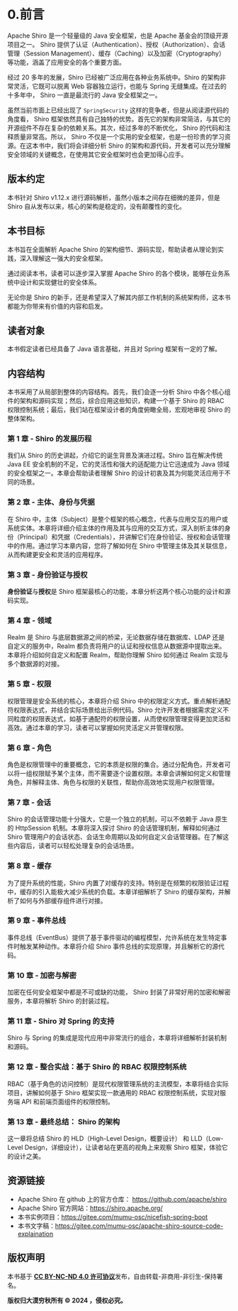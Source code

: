# 0.前言

Apache Shiro 是一个轻量级的 Java 安全框架，也是 Apache 基金会的顶级开源项目之一。 Shiro 提供了认证（Authentication）、授权（Authorization）、会话管理（Session Management）、缓存（Caching）以及加密（Cryptography）等功能，涵盖了应用安全的各个重要方面。

经过 20 多年的发展，Shiro 已经被广泛应用在各种业务系统中。Shiro 的架构非常灵活，它既可以脱离 Web 容器独立运行，也能与 Spring 无缝集成。在过去的十多年中， Shiro 一直是最流行的 Java 安全框架之一。

虽然当前市面上已经出现了 `SpringSecurity` 这样的竞争者，但是从阅读源代码的角度看， Shiro 框架依然具有自己独特的优势。首先它的架构非常简洁，与其它的开源组件不存在复杂的依赖关系。其次，经过多年的不断优化， Shiro 的代码和注释质量非常高。所以， Shiro 不仅是一个实用的安全框架，也是一份珍贵的学习资源。在这本书中，我们将会详细分析 Shiro 的架构和源代码，开发者可以充分理解安全领域的关键概念，在使用其它安全框架时也会更加得心应手。

## 版本约定

本书针对 Shiro v1.12.x 进行源码解析，虽然小版本之间存在细微的差异，但是 Shiro 自从发布以来，核心的架构是稳定的，没有颠覆性的变化。

## 本书目标

本书旨在全面解析 Apache Shiro 的架构细节、源码实现，帮助读者从理论到实践，深入理解这一强大的安全框架。

通过阅读本书，读者可以逐步深入掌握 Apache Shiro 的各个模块，能够在业务系统中设计和实现健壮的安全体系。

无论你是 Shiro 的新手，还是希望深入了解其内部工作机制的系统架构师，这本书都能为你带来有价值的内容和启发。

## 读者对象

本书假定读者已经具备了 Java 语言基础，并且对 Spring 框架有一定的了解。

## 内容结构

本书采用了从局部到整体的内容结构。首先，我们会逐一分析 Shiro 中各个核心组件的架构和源码实现；然后，综合应用这些知识，构建一个基于 Shiro 的 RBAC 权限控制系统；最后，我们站在框架设计者的角度俯瞰全局，宏观地审视 Shiro 的整体架构。

### 第 1 章 - Shiro 的发展历程

我们从 Shiro 的历史讲起，介绍它的诞生背景及演进过程。Shiro 旨在解决传统 Java EE 安全机制的不足，它的灵活性和强大的适配能力让它迅速成为 Java 领域的安全框架之一。本章会帮助读者理解 Shiro 的设计初衷及其为何能灵活应用于不同的场景。

### 第 2 章 - 主体、身份与凭据

在 Shiro 中，主体（Subject）是整个框架的核心概念，代表与应用交互的用户或系统实体。本章将详细介绍主体的作用及其与应用的交互方式，深入剖析主体的身份（Principal）和凭据（Credentials），并讲解它们在身份验证、授权和会话管理中的作用。通过学习本章内容，您将了解如何在 Shiro 中管理主体及其关联信息，从而构建更安全和灵活的应用程序。

### 第 3 章 - 身份验证与授权

**身份验证**与**授权**是 Shiro 框架最核心的功能，本章分析这两个核心功能的设计和源码实现。

### 第 4 章 - 领域

Realm 是 Shiro 与底层数据源之间的桥梁，无论数据存储在数据库、LDAP 还是自定义的服务中，Realm 都负责将用户的认证和授权信息从数据源中提取出来。本章将介绍如何自定义和配置 Realm，帮助你理解 Shiro 如何通过 Realm 实现与多个数据源的对接。

### 第 5 章 - 权限

权限管理是安全系统的核心，本章将介绍 Shiro 中的权限定义方式。重点解析通配符权限表达式，并结合实际场景给出示例代码。Shiro 允许开发者根据需求定义不同粒度的权限表达式，如基于通配符的权限设置，从而使权限管理变得更加灵活和高效。通过本章的学习，读者可以掌握如何灵活定义并管理权限。

### 第 6 章 - 角色

角色是权限管理中的重要概念，它的本质是权限的集合。通过分配角色，开发者可以将一组权限赋予某个主体，而不需要逐个设置权限。本章会讲解如何定义和管理角色，并解释主体、角色与权限的关联性，帮助你高效地实现用户权限管理。

### 第 7 章 - 会话

Shiro 的会话管理功能十分强大，它是一个独立的机制，可以不依赖于 Java 原生的 HttpSession 机制。本章将深入探讨 Shiro 的会话管理机制，解释如何通过 Shiro 管理用户的会话状态、会话生命周期以及如何自定义会话管理器。在了解这些内容后，读者可以轻松处理复杂的会话场景。

### 第 8 章 - 缓存

为了提升系统的性能，Shiro 内置了对缓存的支持。特别是在频繁的权限验证过程中，缓存的引入能极大减少系统的负载。本章详细解析了 Shiro 的缓存架构，并解析了如何与外部缓存组件进行对接。

### 第 9 章 - 事件总线

事件总线（EventBus）提供了基于事件驱动的编程模型，允许系统在发生特定事件时触发某种动作。本章将介绍 Shiro 事件总线的实现原理，并且解析它的源代码。

### 第 10 章 - 加密与解密

加密在任何安全框架中都是不可或缺的功能， Shiro 封装了非常好用的加密和解密服务，本章将解析 Shiro 的封装过程。

### 第 11 章 - Shiro 对 Spring 的支持

Shiro 与 Spring 的集成是现代应用中非常流行的组合，本章将详细解析封装机制和源码。

### 第 12 章 - 整合实战：基于 Shiro 的 RBAC 权限控制系统

RBAC（基于角色的访问控制）是现代权限管理系统的主流模型，本章将结合实际项目，讲解如何基于 Shiro 框架实现一款通用的 RBAC 权限控制系统，实现对服务端 API 和前端页面组件的权限控制。

### 第 13 章 - 最终总结： Shiro 的架构

这一章将总结 Shiro 的 HLD（High-Level Design，概要设计） 和 LLD（Low-Level Design，详细设计），让读者站在更高的视角上来观察 Shiro 框架，体验它的设计之美。

## 资源链接

- Apache Shiro 在 github 上的官方仓库： https://github.com/apache/shiro
- Apache Shiro 官方网站：https://shiro.apache.org/
- 本书实例项目：https://gitee.com/mumu-osc/nicefish-spring-boot
- 本书文字稿：https://gitee.com/mumu-osc/apache-shiro-source-code-explaination

## 版权声明

本书基于 [**CC BY-NC-ND 4.0 许可协议**](https://creativecommons.org/licenses/by-nc-nd/4.0/deed.en)发布，自由转载-非商用-非衍生-保持署名。

**版权归大漠穷秋所有 © 2024 ，侵权必究。**

